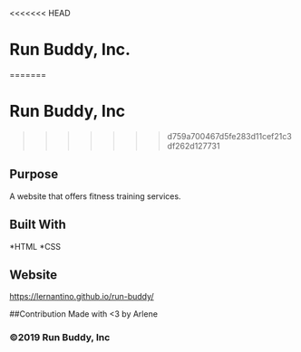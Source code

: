 <<<<<<< HEAD
# Run Buddy, Inc.
=======
# Run Buddy, Inc
>>>>>>> d759a700467d5fe283d11cef21c3df262d127731

## Purpose
A website that offers fitness training services.

## Built With
*HTML
*CSS

## Website
https://lernantino.github.io/run-buddy/

##Contribution
Made with <3 by Arlene

### ©️2019 Run Buddy, Inc 
